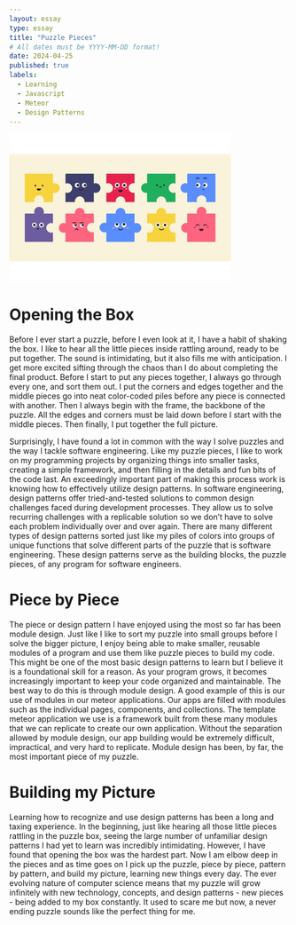 ```yaml
---
layout: essay
type: essay
title: "Puzzle Pieces"
# All dates must be YYYY-MM-DD format!
date: 2024-04-25
published: true
labels:
  - Learning
  - Javascript
  - Meteor
  - Design Patterns
---
```

<div class="text-center p-4">
  <img width="400px" src="../img/puzzle.jpg" class="img-thumbnail">
</div>

# Opening the Box
Before I ever start a puzzle, before I even look at it, I have a habit of shaking the box. I like to hear all the little pieces inside rattling around, ready to be put together. The sound is intimidating, but it also fills me with anticipation. I get more excited sifting through the chaos than I do about completing the final product. Before I start to put any pieces together, I always go through every one, and sort them out. I put the corners and edges together and the middle pieces go into neat color-coded piles before any piece is connected with another. Then I always begin with the frame, the backbone of the puzzle. All the edges and corners must be laid down before I start with the middle pieces. Then finally, I put together the full picture. 

Surprisingly, I have found a lot in common with the way I solve puzzles and the way I tackle software engineering. Like my puzzle pieces, I like to work on my programming projects by organizing things into smaller tasks, creating a simple framework, and then filling in the details and fun bits of the code last. An exceedingly important part of making this process work is knowing how to effectively utilize design patterns. In software engineering, design patterns offer tried-and-tested solutions to common design challenges faced during development processes. They allow us to solve recurring challenges with a replicable solution so we don’t have to solve each problem individually over and over again. There are many different types of design patterns sorted just like my piles of colors into groups of unique functions that solve different parts of the puzzle that is software engineering. These design patterns serve as the building blocks, the puzzle pieces, of any program for software engineers. 

# Piece by Piece
The piece or design pattern I have enjoyed using the most so far has been module design. Just like I like to sort my puzzle into small groups before I solve the bigger picture, I enjoy being able to make smaller, reusable modules of a program and use them like puzzle pieces to build my code. This might be one of the most basic design patterns to learn but I believe it is a foundational skill for a reason. As your program grows, it becomes increasingly important to keep your code organized and maintainable. The best way to do this is through module design. A good example of this is our use of modules in our meteor applications. Our apps are filled with modules such as the individual pages, components, and collections. The template meteor application we use is a framework built from these many modules that we can replicate to create our own application. Without the separation allowed by module design, our app building would be extremely difficult, impractical, and very hard to replicate. Module design has been, by far, the most important piece of my puzzle.

# Building my Picture
Learning how to recognize and use design patterns has been a long and taxing experience. In the beginning, just like hearing all those little pieces rattling in the puzzle box, seeing the large number of unfamiliar design patterns I had yet to learn was incredibly intimidating. However, I have found that opening the box was the hardest part. Now I am elbow deep in the pieces and as time goes on I pick up the puzzle, piece by piece, pattern by pattern, and build my picture, learning new things every day. The ever evolving nature of computer science means that my puzzle will grow infinitely with new technology, concepts, and design patterns - new pieces - being added to my box constantly. It used to scare me but now, a never ending puzzle sounds like the perfect thing for me. 

